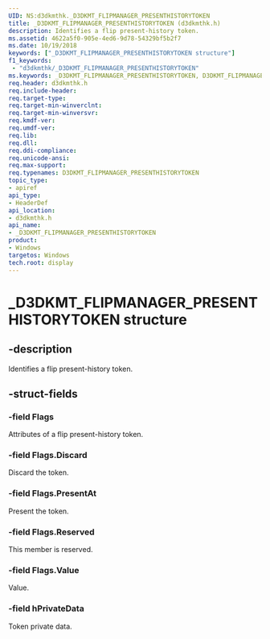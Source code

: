 ```yaml
---
UID: NS:d3dkmthk._D3DKMT_FLIPMANAGER_PRESENTHISTORYTOKEN
title: _D3DKMT_FLIPMANAGER_PRESENTHISTORYTOKEN (d3dkmthk.h)
description: Identifies a flip present-history token.
ms.assetid: 4622a5f0-905e-4ed6-9d78-54329bf5b2f7
ms.date: 10/19/2018
keywords: ["_D3DKMT_FLIPMANAGER_PRESENTHISTORYTOKEN structure"]
f1_keywords:
 - "d3dkmthk/_D3DKMT_FLIPMANAGER_PRESENTHISTORYTOKEN"
ms.keywords: _D3DKMT_FLIPMANAGER_PRESENTHISTORYTOKEN, D3DKMT_FLIPMANAGER_PRESENTHISTORYTOKEN,
req.header: d3dkmthk.h
req.include-header:
req.target-type:
req.target-min-winverclnt:
req.target-min-winversvr:
req.kmdf-ver:
req.umdf-ver:
req.lib:
req.dll:
req.ddi-compliance:
req.unicode-ansi:
req.max-support:
req.typenames: D3DKMT_FLIPMANAGER_PRESENTHISTORYTOKEN
topic_type:
- apiref
api_type:
- HeaderDef
api_location:
- d3dkmthk.h
api_name:
- _D3DKMT_FLIPMANAGER_PRESENTHISTORYTOKEN
product: 
- Windows
targetos: Windows
tech.root: display
---
```


# _D3DKMT_FLIPMANAGER_PRESENTHISTORYTOKEN structure

## -description

Identifies a flip present-history token.

## -struct-fields

### -field Flags

Attributes of a flip present-history token.

### -field Flags.Discard

Discard the token.

### -field Flags.PresentAt

Present the token.

### -field Flags.Reserved

This member is reserved.

### -field Flags.Value

Value.

### -field hPrivateData

Token private data.
